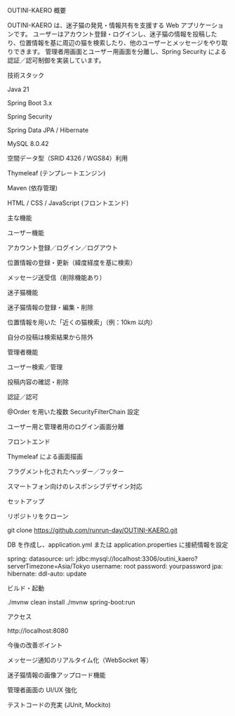 OUTINI-KAERO
概要

OUTINI-KAERO は、迷子猫の発見・情報共有を支援する Web アプリケーションです。
ユーザーはアカウント登録・ログインし、迷子猫の情報を投稿したり、位置情報を基に周辺の猫を検索したり、他のユーザーとメッセージをやり取りできます。
管理者用画面とユーザー用画面を分離し、Spring Security による認証／認可制御を実装しています。

技術スタック

Java 21

Spring Boot 3.x

Spring Security

Spring Data JPA / Hibernate

MySQL 8.0.42

空間データ型（SRID 4326 / WGS84）利用

Thymeleaf (テンプレートエンジン)

Maven (依存管理)

HTML / CSS / JavaScript (フロントエンド)

主な機能

ユーザー機能

アカウント登録／ログイン／ログアウト

位置情報の登録・更新（緯度経度を基に検索）

メッセージ送受信（削除機能あり）

迷子猫機能

迷子猫情報の登録・編集・削除

位置情報を用いた「近くの猫検索」（例：10km 以内）

自分の投稿は検索結果から除外

管理者機能

ユーザー検索／管理

投稿内容の確認・削除

認証／認可

@Order を用いた複数 SecurityFilterChain 設定

ユーザー用と管理者用のログイン画面分離

フロントエンド

Thymeleaf による画面描画

フラグメント化されたヘッダー／フッター

スマートフォン向けのレスポンシブデザイン対応

セットアップ

リポジトリをクローン

git clone https://github.com/runrun-day/OUTINI-KAERO.git


DB を作成し、application.yml または application.properties に接続情報を設定

spring:
  datasource:
    url: jdbc:mysql://localhost:3306/outini_kaero?serverTimezone=Asia/Tokyo
    username: root
    password: yourpassword
  jpa:
    hibernate:
      ddl-auto: update


ビルド・起動

./mvnw clean install
./mvnw spring-boot:run


アクセス

http://localhost:8080

今後の改善ポイント

メッセージ通知のリアルタイム化（WebSocket 等）

迷子猫情報の画像アップロード機能

管理者画面の UI/UX 強化

テストコードの充実 (JUnit, Mockito)

